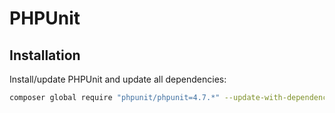 PHPUnit
=============


Installation
--------------------------------------------------

Install/update PHPUnit and update all dependencies:

```bash
composer global require "phpunit/phpunit=4.7.*" --update-with-dependencies
```